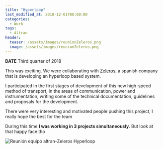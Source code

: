 ```yaml
---
title: "Hyperloop"
last_modified_at: 2018-12-01T00:00:00
categories:
  - Work
tags:
  - Altran
header:
  teaser: /assets/images/reunionZeleros.png
  image: /assets/images/reunionZeleros.png
---
```


**DATE** Third quarter of 2018

This was exciting. We were collaborating with [Zeleros](https://zeleros.com/), a spanish company that is developing an hyperloop based system. 

I participated in the first stages of development of this new high-speed method of transport, in the areas of communication, power and instrumentation, writing some of the technical documentation, guidelines and proposals for the development.

There were very interesting and motivated people pushing this project, I really hope the best for the team

During this time **I was working in 3 projects simultaneously**. But look at that happy face tho

![Reunión equipo altran-Zeleros Hyperloop](https://fll-e.github.io/resumee/assets/images/happyWithZeleros.JPG)


